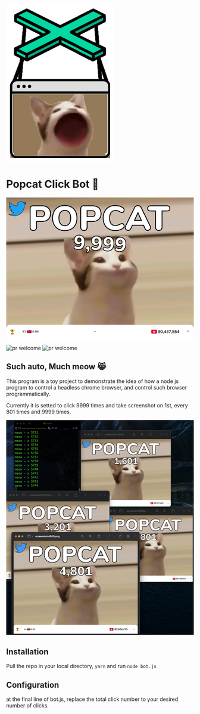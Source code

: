 ![logo](logo.png)

# Popcat Click Bot 🤖

![Hero](hero.png)


<img alt="pr welcome" src="https://img.shields.io/badge/PRs-welcome-brightgreen.svg" /> <img alt="pr welcome" src="https://img.shields.io/badge/🏚-%23StayHome-red" />

## Such auto, Much meow 😹

This program is a toy project to demonstrate the idea of how a node js program to control a headless chrome browser, and control such browser programmatically.

Currently it is setted to click 9999 times and take screenshot on 1st, every 801 times and 9999 times.

![Overview](inprogress.png)

## Installation

Pull the repo in your local directory, `yarn` and run `node bot.js`

## Configuration

at the final line of bot.js, replace the total click number to your desired number of clicks.
